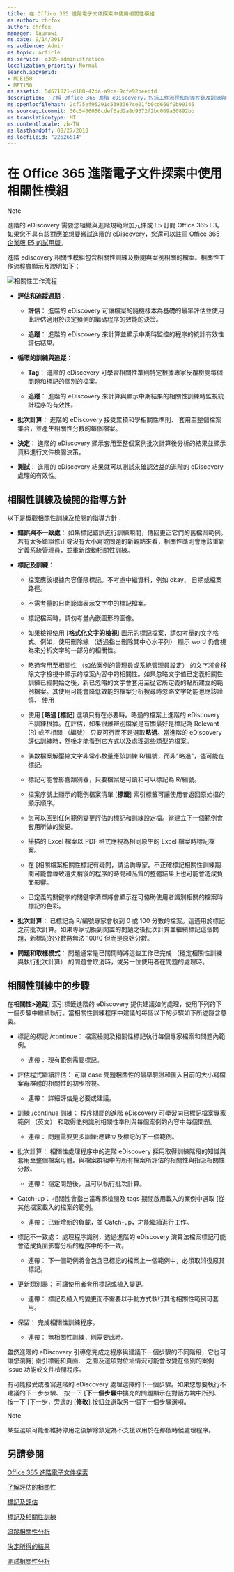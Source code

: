 ```yaml
---
title: 在 Office 365 進階電子文件探索中使用相關性模組
ms.author: chrfox
author: chrfox
manager: laurawi
ms.date: 9/14/2017
ms.audience: Admin
ms.topic: article
ms.service: o365-administration
localization_priority: Normal
search.appverid:
- MOE150
- MET150
ms.assetid: 5d671821-d188-42da-a9ce-9cfe92beedfd
description: '了解 Office 365 進階 eDiscovery，包括工作流程和指導方針及訓練與檔案的檢閱步驟中的相關性模組。  '
ms.openlocfilehash: 2cf75ef95291c5393367ce01fb0cd660f9b99145
ms.sourcegitcommit: 36c5466056cdef6ad2a8d9372f2bc009a30892bb
ms.translationtype: MT
ms.contentlocale: zh-TW
ms.lasthandoff: 08/27/2018
ms.locfileid: "22526514"
---
```

# <a name="use-the-relevance-module-in-office-365-advanced-ediscovery"></a>在 Office 365 進階電子文件探索中使用相關性模組

> [!NOTE]
> 進階的 eDiscovery 需要您組織與進階規範附加元件或 E5 訂閱 Office 365 E3。如果您不具有該對應並想要嘗試進階的 eDiscovery，您還可以[註冊 Office 365 企業版 E5 的試用版](https://go.microsoft.com/fwlink/p/?LinkID=698279)。 
  
進階 ediscovery 相關性模組包含相關性訓練及檢閱與案例相關的檔案。相關性工作流程會顯示及說明如下：
  
![相關性工作流程](media/44c67dd2-7a20-40a9-b0ed-784364845c77.gif)
  
- **評估和追蹤週期**：
    
  - **評估**： 進階的 eDiscovery 可讓檔案的隨機樣本為基礎的最早評估並使用此評估適用於決定預測的編碼程序的效能的決策。 
    
  - **追蹤**： 進階的 eDiscovery 來計算並顯示中期時監控的程序的統計有效性評估結果。 
    
- **循環的訓練與追蹤**：
    
  - **Tag**： 進階的 eDiscovery 可學習相關性準則特定根據專家反覆檢閱每個問題和標記的個別的檔案。
    
  - **追蹤**： 進階的 eDiscovery 來計算與顯示中期結果的相關性訓練時監視統計程序的有效性。 
    
- **批次計算**： 進階的 eDiscovery 接受累積和學相關性準則、 套用至整個檔案集合，並產生相關性分數的每個檔案。
    
- **決定**： 進階的 eDiscovery 顯示套用至整個案例批次計算後分析的結果並顯示資料進行文件檢閱決策。
    
- **測試**： 進階的 eDiscovery 結果就可以測試來確認效益的進階的 eDiscovery 處理的有效性。
    
## <a name="guidelines-for-relevance-training-and-review"></a>相關性訓練及檢閱的指導方針

以下是概觀相關性訓練及檢閱的指導方針：
  
- **錯誤與不一致處**： 如果標記錯誤進行訓練期間，傳回更正它們的舊檔案範例。若有太多錯誤修正或沒有大小寫或問題的新觀點來看，相關性準則會應該重新定義系統管理員，並重新啟動相關性訓練。
    
- **標記及訓練**： 
    
  - 檔案應該根據內容僅限標記。不考慮中繼資料，例如 okay、 日期或檔案路徑。 
    
  - 不需考量的日期範圍表示文字中的標記檔案。
    
  - 標記檔案時，請勿考量內嵌圖形的圖像。
    
  - 如果檢視使用 [**格式化文字的檢視**] 圖示的標記檔案，請勿考量的文字格式。例如，使用刪除線 （透過指出刪除其中心水平列） 顯示 word 仍會視為來分析文字的一部分的相關性。 
    
  - 略過套用至相關性 （如依案例的管理員或系統管理員設定） 的文字將會移除文字檢視中顯示的檔案內容中的相關性。如果忽略文字值已定義相關性訓練已經開始之後，新已忽略的文字會套用至從它所定義的點所建立的範例檔案。其使用可能會降低效能的檔案分析搜尋時忽略文字功能也應該謹慎、 使用
    
  - 使用 [**略過 [標記**] 選項只有在必要時。略過的檔案上進階的 eDiscovery 不訓練根據。在評估，如果很難辨別檔案是有關最好是標記為 Relevant (R) 或不相關 （編號） 只要可行而不是選取**略過**。當進階的 eDiscovery 評估訓練時，然後才能看到它方式以及處理這些類型的檔案。
    
  - 偶數檔案解壓縮文字非常小數量應該訓練 R/編號，而非"略過"，儘可能在標記。 
    
  - 標記可能會影響類別器，只要檔案是可讀和可以標記為 R/編號。
    
  - 檔案序號上顯示的範例檔案清單 [**標籤**] 索引標籤可讓使用者返回原始檔的顯示順序。 
    
  - 您可以回到任何範例變更評估的標記和訓練設定檔。當建立下一個範例會套用所做的變更。
    
  - 掃描的 Excel 檔案以 PDF 格式應視為相同原生的 Excel 檔案時標記檔案。
    
  - 在 [相關檔案相關性標記有疑問，請洽詢專家。不正確標記相關性訓練期間可能會導致遺失稍後的程序的時間和品質的整體結果上也可能會造成負面影響。
    
  - 已定義的關鍵字的關鍵字清單將會顯示在可協助使用者識別相關的檔案時標記的色彩。
    
- **批次計算**： 已標記為 R/編號專家會收到 0 或 100 分數的檔案。這適用於標記之前批次計算。如果專家切換到閒置的問題之後批次計算並繼續標記這個問題，新標記的分數將無法 100/0 但而是原始分數。
    
- **問題和取樣模式**： 問題通常是已關閉時將這些工作已完成 （穩定相關性訓練與執行批次計算） 的問題會取消時，或另一位使用者在問題的處理時。
    
## <a name="steps-in-relevance-training"></a>相關性訓練中的步驟

在**相關性\>追蹤**] 索引標籤進階的 eDiscovery 提供建議如何處理，使用下列的下一個步驟中繼續執行。當相關性訓練程序中建議的每個以下的步驟如下所述隱含意義。 
  
- 標記的標記 /continue： 檔案檢閱及相關性標記執行每個專家檔案和問題內範例。
    
  - 連帶： 現有範例需要標記。
    
- 評估程式繼續評估： 可讓 case 問題相關性的最早驗證和匯入目前的大小寫檔案母群體的相關性的初步檢視。
    
  - 連帶： 詳細評估是必要或建議。
    
- 訓練 /continue 訓練： 程序期間的進階 eDiscovery 可學習向已標記檔案專家範例 （英文） 和取得能夠識別相關性準則與每個案例的內容中每個問題。
    
  - 連帶： 問題需要更多訓練;應建立及標記的下一個範例。 
    
- 批次計算： 相關性處理程序中的進階 eDiscovery 採用取得訓練階段的知識與套用至整個檔案母體。與檔案群組中的所有檔案所評估的相關性與指派相關性分數。
    
  - 連帶： 穩定問題後，且可以執行批次計算。
    
- Catch-up： 相關性會指出當專家檢閱及 tags 期間啟用載入的案例中選取 [從其他檔案載入的檔案的範例。
    
  - 連帶： 已新增新的負載，並 Catch-up，才能繼續進行工作。
    
- 標記不一致處： 處理程序識別，透過進階的 eDiscovery 演算法檔案標記可能會造成負面影響分析的程序中的不一致。
    
  - 連帶： 下一個範例將會包含已標記的檔案上一個範例中，必須取消復原其標記。
    
- 更新類別器： 可讓使用者套用標記或植入變更。
    
  - 連帶： 標記及植入的變更而不需要以手動方式執行其他相關性範例可套用。
    
- 保留： 完成相關性訓練程序。
    
  - 連帶： 無相關性訓練，則需要此時。
    
雖然進階的 eDiscovery 引導您完成之程序與建議下一個步驟的不同階段，它也可讓您瀏覽] 索引標籤和頁面、 之間及選項對位址情況可能會改變在個別的案例 issue 功能或文件檢閱程序。 
  
有可能接受或覆寫進階的 eDiscovery 處理選擇的下一個步驟。如果您想要執行不建議的下一步步驟、 按一下 [**下一個步驟**中擴充的問題顯示在對話方塊中所列、 按一下 [下一步，旁邊的 [**修改**] 按鈕並選取另一個下一個步驟選項。 
  
> [!NOTE]
> 某些選項可能都維持停用之後解除鎖定為不支援以用於在那個時候處理程序。 
  
## <a name="see-also"></a>另請參閱

[Office 365 進階電子文件探索](office-365-advanced-ediscovery.md)
  
[了解評估的相關性](assessment-in-relevance-in-advanced-ediscovery.md)
  
[標記及評估](tagging-and-assessment-in-advanced-ediscovery.md)
  
[標記及相關性訓練](tagging-and-relevance-training-in-advanced-ediscovery.md)
  
[追蹤相關性分析](track-relevance-analysis-in-advanced-ediscovery.md)
  
[決定所得的結果](decision-based-on-the-results-in-advanced-ediscovery.md)
  
[測試相關性分析](test-relevance-analysis-in-advanced-ediscovery.md)

